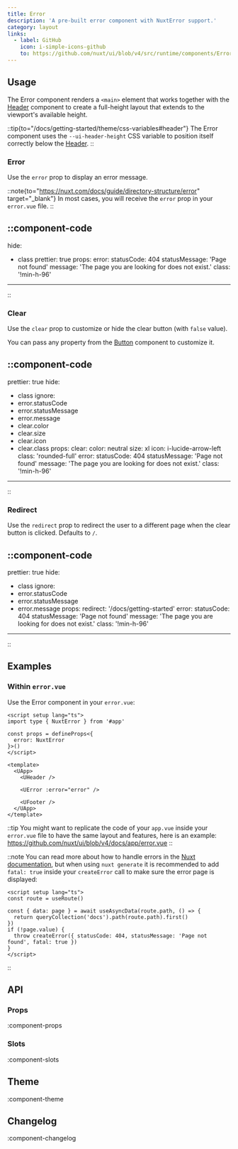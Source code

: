```yaml
---
title: Error
description: 'A pre-built error component with NuxtError support.'
category: layout
links:
  - label: GitHub
    icon: i-simple-icons-github
    to: https://github.com/nuxt/ui/blob/v4/src/runtime/components/Error.vue
---
```


## Usage

The Error component renders a `<main>` element that works together with the [Header](/docs/components/header) component to create a full-height layout that extends to the viewport's available height.

::tip{to="/docs/getting-started/theme/css-variables#header"}
The Error component uses the `--ui-header-height` CSS variable to position itself correctly below the [Header](/docs/components/header).
::

### Error

Use the `error` prop to display an error message.

::note{to="https://nuxt.com/docs/guide/directory-structure/error" target="_blank"}
In most cases, you will receive the `error` prop in your `error.vue` file.
::

::component-code
---
hide:
  - class
prettier: true
props:
  error:
    statusCode: 404
    statusMessage: 'Page not found'
    message: 'The page you are looking for does not exist.'
  class: '!min-h-96'
---
::

### Clear

Use the `clear` prop to customize or hide the clear button (with `false` value).

You can pass any property from the [Button](/docs/components/button) component to customize it.

::component-code
---
prettier: true
hide:
  - class
ignore:
  - error.statusCode
  - error.statusMessage
  - error.message
  - clear.color
  - clear.size
  - clear.icon
  - clear.class
props:
  clear:
    color: neutral
    size: xl
    icon: i-lucide-arrow-left
    class: 'rounded-full'
  error:
    statusCode: 404
    statusMessage: 'Page not found'
    message: 'The page you are looking for does not exist.'
  class: '!min-h-96'
---
::

### Redirect

Use the `redirect` prop to redirect the user to a different page when the clear button is clicked. Defaults to `/`.

::component-code
---
prettier: true
hide:
  - class
ignore:
  - error.statusCode
  - error.statusMessage
  - error.message
props:
  redirect: '/docs/getting-started'
  error:
    statusCode: 404
    statusMessage: 'Page not found'
    message: 'The page you are looking for does not exist.'
  class: '!min-h-96'
---
::

## Examples

### Within `error.vue`

Use the Error component in your `error.vue`:

```vue [error.vue]{13}
<script setup lang="ts">
import type { NuxtError } from '#app'

const props = defineProps<{
  error: NuxtError
}>()
</script>

<template>
  <UApp>
    <UHeader />

    <UError :error="error" />

    <UFooter />
  </UApp>
</template>
```

::tip
You might want to replicate the code of your `app.vue` inside your `error.vue` file to have the same layout and features, here is an example: <https://github.com/nuxt/ui/blob/v4/docs/app/error.vue>
::

::note
You can read more about how to handle errors in the [Nuxt documentation](https://nuxt.com/docs/getting-started/error-handling#error-page), but when using `nuxt generate` it is recommended to add `fatal: true` inside your `createError` call to make sure the error page is displayed:

```vue [pages/\[...slug\\].vue]
<script setup lang="ts">
const route = useRoute()

const { data: page } = await useAsyncData(route.path, () => {
  return queryCollection('docs').path(route.path).first()
})
if (!page.value) {
  throw createError({ statusCode: 404, statusMessage: 'Page not found', fatal: true })
}
</script>
```

::

## API

### Props

:component-props

### Slots

:component-slots

## Theme

:component-theme

## Changelog

:component-changelog
